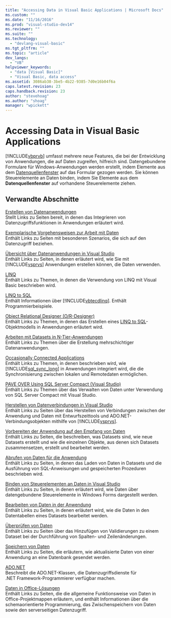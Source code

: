 ```yaml
---
title: "Accessing Data in Visual Basic Applications | Microsoft Docs"
ms.custom: ""
ms.date: "11/16/2016"
ms.prod: "visual-studio-dev14"
ms.reviewer: ""
ms.suite: ""
ms.technology: 
  - "devlang-visual-basic"
ms.tgt_pltfrm: ""
ms.topic: "article"
dev_langs: 
  - "VB"
helpviewer_keywords: 
  - "data [Visual Basic]"
  - "Visual Basic, data access"
ms.assetid: 3086ab38-3be5-4b22-9385-7d0e16b04f6a
caps.latest.revision: 23
caps.handback.revision: 23
author: "stevehoag"
ms.author: "shoag"
manager: "wpickett"
---
```

# Accessing Data in Visual Basic Applications
[!INCLUDE[vbprvb](../../csharp/programming-guide/concepts/linq/includes/vbprvb_md.md)] umfasst mehrere neue Features, die bei der Entwicklung von Anwendungen, die auf Daten zugreifen, hilfreich sind.  Datengebundene Formulare für Windows\-Anwendungen werden erstellt, indem Elemente aus dem [Datenquellenfenster](../Topic/Data%20Sources%20Window.md) auf das Formular gezogen werden.  Sie können Steuerelemente an Daten binden, indem Sie Elemente aus dem **Datenquellenfenster** auf vorhandene Steuerelemente ziehen.  
  
## Verwandte Abschnitte  
 [Erstellen von Datenanwendungen](/visual-studio/data-tools/creating-data-applications)  
 Stellt Links zu Seiten bereit, in denen das Integrieren von Datenzugriffsfunktionen in Anwendungen erläutert wird.  
  
 [Exemplarische Vorgehensweisen zur Arbeit mit Daten](../Topic/Data%20Walkthroughs.md)  
 Enthält Links zu Seiten mit besonderen Szenarios, die sich auf den Datenzugriff beziehen.  
  
 [Übersicht über Datenanwendungen in Visual Studio](/visual-studio/data-tools/overview-of-data-applications-in-visual-studio)  
 Enthält Links zu Seiten, in denen erläutert wird, wie Sie mit [!INCLUDE[vsprvs](../../csharp/includes/vsprvs_md.md)] Anwendungen erstellen können, die Daten verwenden.  
  
 [LINQ](../../visual-basic/programming-guide/language-features/linq/index.md)  
 Enthält Links zu Themen, in denen die Verwendung von LINQ mit Visual Basic beschrieben wird.  
  
 [LINQ to SQL](../Topic/LINQ%20to%20SQL.md)  
 Enthält Informationen über [!INCLUDE[vbtecdlinq](../../csharp/includes/vbtecdlinq_md.md)].  Enthält Programmierbeispiele.  
  
 [Object Relational Designer \(O\/R\-Designer\)](/visual-studio/data-tools/linq-to-sql-tools-in-visual-studio2)  
 Enthält Links zu Themen, in denen das Erstellen eines [LINQ to SQL](../Topic/LINQ%20to%20SQL.md)\-Objektmodells in Anwendungen erläutert wird.  
  
 [Arbeiten mit Datasets in N\-Tier\-Anwendungen](/visual-studio/data-tools/work-with-datasets-in-n-tier-applications)  
 Enthält Links zu Themen über die Erstellung mehrschichtiger Datenanwendungen.  
  
 [Occasionally Connected Applications](http://msdn.microsoft.com/de-de/5f261728-a9a9-4304-8447-b94404a63099)  
 Enthält Links zu Themen, in denen beschrieben wird, wie [!INCLUDE[sql_sync_long](../../visual-basic/developing-apps/includes/sql_sync_long_md.md)] in Anwendungen integriert wird, die die Synchronisierung zwischen lokalen und Remotedaten ermöglichen.  
  
 [PAVE OVER Using SQL Server Compact \(Visual Studio\)](http://msdn.microsoft.com/de-de/13320dd1-94e5-4077-bf76-8df253695ccc)  
 Enthält Links zu Themen über das Verwalten von Daten unter Verwendung von SQL Server Compact mit Visual Studio.  
  
 [Herstellen von Datenverbindungen in Visual Studio](/visual-studio/data-tools/connecting-to-data-in-visual-studio)  
 Enthält Links zu Seiten über das Herstellen von Verbindungen zwischen der Anwendung und Daten mit Entwurfszeittools und ADO.NET\-Verbindungsobjekten mithilfe von [!INCLUDE[vsprvs](../../csharp/includes/vsprvs_md.md)].  
  
 [Vorbereiten der Anwendung auf den Empfang von Daten](../Topic/Preparing%20Your%20Application%20to%20Receive%20Data.md)  
 Enthält Links zu Seiten, die beschreiben, was Datasets sind, wie neue Datasets erstellt und wie die einzelnen Objekte, aus denen sich Datasets zusammensetzen, erstellt und bearbeitet werden.  
  
 [Abrufen von Daten für die Anwendung](/visual-studio/data-tools/fetching-data-into-your-application)  
 Enthält Links zu Seiten, in denen das Laden von Daten in Datasets und die Ausführung von SQL\-Anweisungen und gespeicherten Prozeduren beschrieben wird.  
  
 [Binden von Steuerelementen an Daten in Visual Studio](/visual-studio/data-tools/bind-controls-to-data-in-visual-studio)  
 Enthält Links zu Seiten, in denen erläutert wird, wie Daten über datengebundene Steuerelemente in Windows Forms dargestellt werden.  
  
 [Bearbeiten von Daten in der Anwendung](/visual-studio/data-tools/editing-data-in-your-application)  
 Enthält Links zu Seiten, in denen erläutert wird, wie die Daten in den Datentabellen eines Datasets bearbeitet werden.  
  
 [Überprüfen von Daten](../Topic/Validating%20Data.md)  
 Enthält Links zu Seiten über das Hinzufügen von Validierungen zu einem Dataset bei der Durchführung von Spalten\- und Zeilenänderungen.  
  
 [Speichern von Daten](/visual-studio/data-tools/saving-data)  
 Enthält Links zu Seiten, die erläutern, wie aktualisierte Daten von einer Anwendung an eine Datenbank gesendet werden.  
  
 [ADO.NET](../Topic/ADO.NET.md)  
 Beschreibt die ADO.NET\-Klassen, die Datenzugriffsdienste für .NET Framework\-Programmierer verfügbar machen.  
  
 [Daten in Office\-Lösungen](/office-dev/office-dev/data-in-office-solutions)  
 Enthält Links zu Seiten, die die allgemeine Funktionsweise von Daten in Office\-Projektmappen erläutern, und enthält Informationen über die schemaorientierte Programmierung, das Zwischenspeichern von Daten sowie den serverseitigen Datenzugriff.